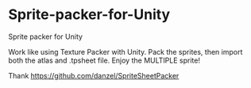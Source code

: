 # Sprite-packer-for-Unity
Sprite packer for Unity

Work like using Texture Packer with Unity. Pack the sprites, then import both the atlas and .tpsheet file. Enjoy the MULTIPLE sprite!

Thank https://github.com/danzel/SpriteSheetPacker